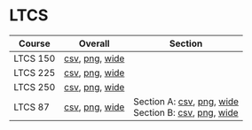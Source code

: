 # LTCS

| Course | Overall | Section |
| ------ | ------- | ------- |
| LTCS 150 | [csv](https://github.com/UCSD-Historical-Enrollment-Data/2024Spring/blob/main/overall/LTCS%20150.csv), [png](https://raw.githubusercontent.com/UCSD-Historical-Enrollment-Data/2024Spring/main/plot_overall/LTCS%20150.png), [wide](https://raw.githubusercontent.com/UCSD-Historical-Enrollment-Data/2024Spring/main/plot_overall_wide/LTCS%20150.png) |  |
| LTCS 225 | [csv](https://github.com/UCSD-Historical-Enrollment-Data/2024Spring/blob/main/overall/LTCS%20225.csv), [png](https://raw.githubusercontent.com/UCSD-Historical-Enrollment-Data/2024Spring/main/plot_overall/LTCS%20225.png), [wide](https://raw.githubusercontent.com/UCSD-Historical-Enrollment-Data/2024Spring/main/plot_overall_wide/LTCS%20225.png) |  |
| LTCS 250 | [csv](https://github.com/UCSD-Historical-Enrollment-Data/2024Spring/blob/main/overall/LTCS%20250.csv), [png](https://raw.githubusercontent.com/UCSD-Historical-Enrollment-Data/2024Spring/main/plot_overall/LTCS%20250.png), [wide](https://raw.githubusercontent.com/UCSD-Historical-Enrollment-Data/2024Spring/main/plot_overall_wide/LTCS%20250.png) |  |
| LTCS 87 | [csv](https://github.com/UCSD-Historical-Enrollment-Data/2024Spring/blob/main/overall/LTCS%2087.csv), [png](https://raw.githubusercontent.com/UCSD-Historical-Enrollment-Data/2024Spring/main/plot_overall/LTCS%2087.png), [wide](https://raw.githubusercontent.com/UCSD-Historical-Enrollment-Data/2024Spring/main/plot_overall_wide/LTCS%2087.png) | Section A: [csv](https://github.com/UCSD-Historical-Enrollment-Data/2024Spring/blob/main/section/LTCS%2087_A.csv), [png](https://raw.githubusercontent.com/UCSD-Historical-Enrollment-Data/2024Spring/main/plot_section/LTCS%2087_A.png), [wide](https://raw.githubusercontent.com/UCSD-Historical-Enrollment-Data/2024Spring/main/plot_section_wide/LTCS%2087_A.png)<br>Section B: [csv](https://github.com/UCSD-Historical-Enrollment-Data/2024Spring/blob/main/section/LTCS%2087_B.csv), [png](https://raw.githubusercontent.com/UCSD-Historical-Enrollment-Data/2024Spring/main/plot_section/LTCS%2087_B.png), [wide](https://raw.githubusercontent.com/UCSD-Historical-Enrollment-Data/2024Spring/main/plot_section_wide/LTCS%2087_B.png) |
